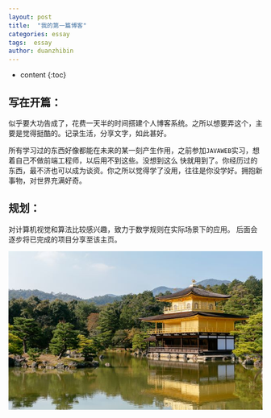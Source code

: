 ```yaml
---
layout: post
title:  "我的第一篇博客"
categories: essay
tags:  essay 
author: duanzhibin
---
```


* content
{:toc}


## 写在开篇：

  似乎要大功告成了，花费一天半的时间搭建个人博客系统。之所以想要弄这个，主要是觉得挺酷的。记录生活，分享文字，如此甚好。
   
  所有学习过的东西好像都能在未来的某一刻产生作用，之前参加`JAVAWEB`实习，想着自己不做前端工程师，以后用不到这些。没想到这么
  快就用到了。你经历过的东西，最不济也可以成为谈资。你之所以觉得学了没用，往往是你没学好。拥抱新事物，对世界充满好奇。

    
## 规划：
  对计算机视觉和算法比较感兴趣，致力于数学规则在实际场景下的应用。 后面会逐步将已完成的项目分享至该主页。


![有帮助的截图](/downloads/2018-08-31-test-my-webapp/sm025.jpg)

